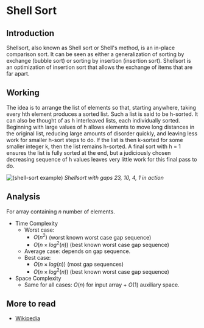 # Shell Sort

## Introduction
Shellsort, also known as Shell sort or Shell's method, is an in-place comparison sort. It can be seen as either a generalization of sorting by exchange (bubble sort) or sorting by insertion (insertion sort). Shellsort is an optimization of insertion sort that allows the exchange of items that are far apart.

## Working
The idea is to arrange the list of elements so that, starting anywhere, taking every hth element produces a sorted list. Such a list is said to be h-sorted. It can also be thought of as h interleaved lists, each individually sorted. Beginning with large values of h allows elements to move long distances in the original list, reducing large amounts of disorder quickly, and leaving less work for smaller h-sort steps to do. If the list is then k-sorted for some smaller integer k, then the list remains h-sorted. A final sort with h = 1 ensures the list is fully sorted at the end, but a judiciously chosen decreasing sequence of h values leaves very little work for this final pass to do.

![(shell-sort example)](https://upload.wikimedia.org/wikipedia/commons/d/d8/Sorting_shellsort_anim.gif)
*Shellsort with gaps 23, 10, 4, 1 in action*

## Analysis
For array containing $n$ number of elements.
- Time Complexity
    - Worst case:
        - $O(n^2)$ (worst known worst case gap sequence)
        - $O(n \times log^2(n))$ (best known worst case gap sequence)
    - Average case: depends on gap sequence.
    - Best case:
        - $O(n \times log(n))$ (most gap sequences)
        - $O(n \times log^2(n))$ (best known worst case gap sequence)
- Space Complexity
    - Same for all cases: $O(n)$ for input array + $O(1)$ auxiliary space.

## More to read
- [Wikipedia](https://en.wikipedia.org/wiki/Shellsort)

